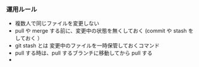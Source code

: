 ### 運用ルール

* 複数人で同じファイルを変更しない
* pull や merge する前に、変更中の状態を無くしておく (commit や stash をしておく ） 
* git stash とは 変更中のファイルを一時保管しておくコマンド
* pull する時は、pull するブランチに移動してから pull する 
* 
